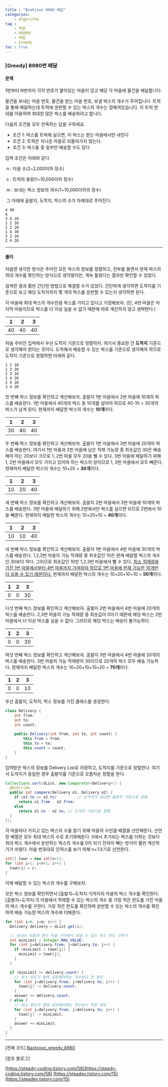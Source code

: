 ```yaml
---
title : "Beakjoon 8980 배달"
categories: 
    - Algorithm
tag : 
    - 백준
    - 8980번
    - 배달
    - Greedy
toc : true
---
```


### [Greedy] 8980번 배달



#### 문제

1번부터 N번까지 각각 번호가 붙어있는 마을이 있고 해당 각 마을에 물건을 배달합니다.

물건을 보내는 마을 번호, 물건을 받는 마을 번호, 보낼 박스의 개수가 주어집니다. 트럭을 통해 배달하는데 트럭에 운반할 수 있는 박스의 개수는 정해져있습니다. 이 트럭 한 대를 이용하여 최대한 많은 박스를 배송하려고 합니다.

다음의 조건을 모두 만족하는 답을 구하세요.

- 조건 1: 박스를 트럭에 실으면, 이 박스는 받는 마을에서만 내린다
- 조건 2: 트럭은 지나온 마을로 되돌아가지 않는다.
- 조간 3: 박스들 중 일부만 배송할 수도 있다.

입력 조건은 아래와 같다.

​	n : 마을 수(2~2,000이하 정수)

​	c : 트럭의 용량(1~10,000이하 정수)

​	m : 보내는 박스 정보의 개수(1~10,000이하의 정수)

​	그 아래에 출발지, 도착지, 박스의 수가 차례대로 주어진다.

```
4 40
6
3 4 20
1 2 10
1 3 20
1 4 30
2 3 10
2 4 20
```

------



#### 풀이

처음엔 생각한 방식은 주어진 모든 박스의 정보를 정렬하고, 전부를 돌면서 현재 박스의 최대 개수를 확인하는 방식으로 생각했지만, 계속 틀렸다는 결과만 확인할 수 있었다.

검색한 결과 훨씬 간단한 방법으로 해결할 수가 있었다. 간단하게 생각하면 도착지를 기준으로 보고 해당 도착지까지 몇 개의 박스를 운반할 수 있는지 생각하면 된다.

각 마을에 최대 박스의 개수만큼 박스를 가지고 있다고 가정해보자. (단, 4번 마을은 마지막 마을이므로 박스를 더 이상 실을 수 없기 때문에 따로 계산하지 않고 생략한다.)

|  1   |  2   |  3   |
| :--: | :--: | :--: |
|  40  |  40  |  40  |

처음 주어진 입력에서 우선 도착지 기준으로 정렬하자. 여기서 중요한 건 **도착지** 기준으로 생각해야 한다는 것이다. 도착해서 배송할 수 있는 박스를 기준으로 생각해야 하므로 도착지 기준으로 정렬하면 아래와 같다.

```
1 2 10
1 3 20
2 3 10
1 4 30
2 4 20
3 4 20
```

첫 번째 박스 정보를 확인하고 계산해보자. 출발지 1번 마을에서 2번 마을에 10개의 박스를 배송한다. 1번 마을에서 40개의 박스 중 10개를 실어야 하므로 40-10 = 30개의 박스가 남게 된다. 현재까지 배달한 박스의 개수는 **10개**이다.

|  1   |  2   |  3   |
| :--: | :--: | :--: |
|  30  |  40  |  40  |

두 번째 박스 정보를 확인하고 계산해보자. 출발지 1번 마을에서 3번 마을에 20개의 박스를 배송한다. 여기서 1번 마을과 2번 마을에 남은 적재 가능량 중 최솟값인 30은 배송해야 하는 20보다 크므로 1, 2번 마을 모두 20을 뺄 수 있다. 3번 마을에 배달하기 위해 1, 2번 마을에서 모두 가지고 있어야 하는 박스의 양이므로 1, 2번 마을에서 모두 빼준다. 현재까지 배달한 박스의 개수는 10+20 = **30개**이다.

|  1   |  2   |  3   |
| :--: | :--: | :--: |
|  10  |  20  |  40  |

세 번째 박스 정보를 확인하고 계산해보자. 출발지 2번 마을에서 3번 마을에 10개의 박스를 배송한다. 3번 마을에 배달하기 위해 2번에서만 박스를 실으면 되므로 2번에서 10을 빼준다. 현재까지 배달한 박스의 개수는 10+20+10 = **40개**이다.

|  1   |  2   |  3   |
| :--: | :--: | :--: |
|  10  |  10  |  40  |

네 번째 박스 정보를 확인하고 계산해보자. 출발지 1번 마을에서 4번 마을에 30개의 박스를 배송한다. 1,2,3번 마을의 가능 적재량 중 최솟값인 10은 현재 배달할 박스의 개수인 30보다 작다. 그러므로 최솟값인 10만 1,2,3번 마을에서 뺼 수 있다. <u>최소 적재량을 가진 1번 마을에서부터 4번 마을까지 가져와야 하므로 1번 마을에 현재 가능한 10개만 더 실을 수 있기 때문이다.</u> 현재까지 배달한 박스의 개수는 10+20+10+10 = **50개**이다.

|  1   |  2   |  3   |
| :--: | :--: | :--: |
|  0   |  0   |  30  |

다섯 번째 박스 정보를 확인하고 계산해보자. 출발지 2번 마을에서 4번 마을에 20개의 박스를 배송한다. 2,3번 마을의 가능 적재량 중 최솟값이 0이기 때문에 해당 박스는 2번 마을에서 더 이상 박스를 실을 수 없다. 그러므로 해당 박스는 배송이 불가능하다.

|  1   |  2   |  3   |
| :--: | :--: | :--: |
|  0   |  0   |  30  |

여섯 번째 박스 정보를 확인하고 계산해보자. 출발지 3번 마을에서 4번 마을에 20개의 박스를 배송한다. 3번 마을의 가능 적재량이 30이므로 20개의 박스 모두 배송 가능하다. 현재까지 배달한 박스의 개수는 10+20+10+10+20 = **70개**이다.

|  1   |  2   |  3   |
| :--: | :--: | :--: |
|  0   |  0   |  10  |



우선 출발지, 도착지, 박스 정보를 가진 클래스를 생성한다.

```java
class Delivery {
	int from;
	int to;
	int count;
	
	public Delivery(int from, int to, int count) {
		this.from = from;
		this.to = to;
		this.count = count;
	}
}
```

입력받은 박스의 정보를 Delivery List로 저장하고, 도착지를 기준으로 정렬한다. 여기서 도착지가 동일한 경우 출발지를 기준으로 오름차순 정렬을 한다.

```java
Collections.sort(dList, new Comparator<Delivery>() {
  @Override
  public int compare(Delivery o1, Delivery o2) {
    if (o1.to == o2.to) 		// 도착지가 같다면 출발지 기준으로 정렬 
      return o1.from - o2.from;
    else
      return o1.to - o2.to;	// 도착지 기준으로 정렬
  }
});
```

각 마을마다 가지고 있는 박스의 수를 알기 위해 마을의 수만큼 배열을 선언해둔다. 선언한 배열은 모두 최대 박스의 수로 초기화해둔다. 0에서 추가되는 박스를 더하는 것보다 최대 박스 개수에서 운반하는 박스의 개수를 0이 되기 전까지 빼는 방식이 훨씬 계산하기가 쉬웠다. 마을 번호대로 인덱스를 보기 위해 n+1크기로 선언한다.

```java
int[] town = new int[n+1];
for (int i=1; i<n+1; i++) {
  town[i] = c;
}
```

이제 배달할 수 있는 박스의 개수를 구해보자.

모든 박스 정보를 확인하면서 [출발지~도착지-1]까지의 마을의 박스 개수를 확인한다.  [출발지~도착지-1] 마을에서 적재할 수 있는 박스의 개수 중 가장 작은 한도를 가진 마을의 박스 개수를 구한다. 가장 작은 한도를 확인하며 운반할 수 있는 박스의 개수를 확인하여 배송 가능한 박스의 개수에 더해준다.

```java
for (int i=0; i<m; i++) {
  Delivery delivery = dList.get(i);

  // 보내는 마을과 받는 마을 사이에서 보낼 수 있는 최소 한도 구하기
  int minLimit = Integer.MAX_VALUE;
  for (int j=delivery.from; j<delivery.to; j++) {
    if (minLimit > town[j]) {
      minLimit = town[j];
    }
  }

  if (minLimit >= delivery.count) {
    // 최소 한도가 현재 운반해야하는 갯수보다 큰 경우
    for (int j=delivery.from; j<delivery.to; j++) {
      town[j] -= delivery.count;
    }
    answer += delivery.count;
  } else {
    // 최소 한도가 현재 운반해야하는 갯수보다 적은 경우
    for (int j=delivery.from; j<delivery.to; j++) {
      town[j] -= minLimit;
    }
    answer += minLimit;
  }
}
```

------



[전체 코드]
[Backjoon_greedy_8980](https://github.com/yuntnwls/codingtest/blob/4f1fd43152a82d9b1db15928493f0c49c142c50a/src/com/backjoon/greedy/t8980/Main.java)

[참조 블로그]

[https://steady-coding.tistory.com/58](https://steady-coding.tistory.com/58)
[https://steadev.tistory.com/15](https://steadev.tistory.com/15)

